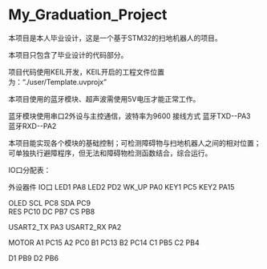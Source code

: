 # My_Graduation_Project

本项目是本人毕业设计，这是一个基于STM32的扫地机器人的项目。

本项目只包含了毕业设计的代码部分。

项目代码使用KEIL开发，KEIL开启的工程文件位置为：“./user/Template.uvprojx”

本项目使用的蓝牙模块、超声波需使用5V电压才能正常工作。

蓝牙模块使用串口2外设与主控通信，波特率为9600
接线方式	蓝牙TXD--PA3       
	蓝牙RXD--PA2

本项目能实现各个模块的基础控制；可检测障碍物与扫地机器人之间的相对位置；可单独执行避障程序，但无法和障碍物检测函数结合，综合运行。

IO口分配表：

外设器件	IO口
LED1		PA8
LED2		PD2
WK_UP		PA0
KEY1		PC5
KEY2		PA15

OLED
SCL		PC8
SDA		PC9		
RES		PC10
DC		PB7
CS		PB8

USART2_TX	PA3
USART2_RX	PA2

MOTOR
A1		PC15
A2		PC0
B1		PC13
B2		PC14
C1		PB5
C2		PB4

D1		PB9
D2		PB6

